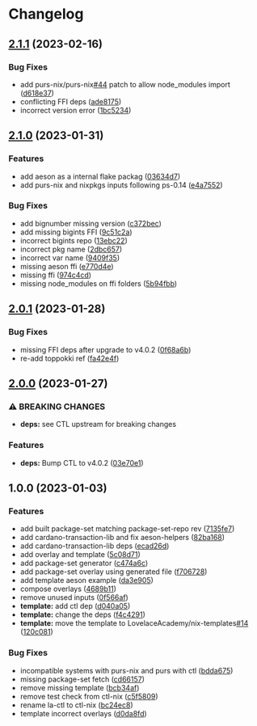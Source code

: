 # Changelog

## [2.1.1](https://github.com/LovelaceAcademy/ctl-nix/compare/v2.1.0...v2.1.1) (2023-02-16)


### Bug Fixes

* add purs-nix/purs-nix[#44](https://github.com/LovelaceAcademy/ctl-nix/issues/44) patch to allow node_modules import ([d618e37](https://github.com/LovelaceAcademy/ctl-nix/commit/d618e375f8ca628eb21c0a5d9fefd9ea1eb46338))
* conflicting FFI deps ([ade8175](https://github.com/LovelaceAcademy/ctl-nix/commit/ade81757fc466316e7897f4917972cb059b876ae))
* incorrect version error ([1bc5234](https://github.com/LovelaceAcademy/ctl-nix/commit/1bc52345287f0c4ea2fcc39ee020f12761ae46c3))

## [2.1.0](https://github.com/LovelaceAcademy/ctl-nix/compare/v2.0.1...v2.1.0) (2023-01-31)


### Features

* add aeson as a internal flake packag ([03634d7](https://github.com/LovelaceAcademy/ctl-nix/commit/03634d751527df4f552843005f2225a2aa9967b9))
* add purs-nix and nixpkgs inputs following ps-0.14 ([e4a7552](https://github.com/LovelaceAcademy/ctl-nix/commit/e4a75526bb283d41b532a1e3d78da8e11e6894ee))


### Bug Fixes

* add bignumber missing version ([c372bec](https://github.com/LovelaceAcademy/ctl-nix/commit/c372bec58d3db557c444f0052492ed987a79462b))
* add missing bigints FFI ([9c51c2a](https://github.com/LovelaceAcademy/ctl-nix/commit/9c51c2af22bdf2b29197ca09852e46012687f8b9))
* incorrect bigints repo ([13ebc22](https://github.com/LovelaceAcademy/ctl-nix/commit/13ebc220efca5e0d2367dd1c23f42c9081021823))
* incorrect pkg name ([2dbc657](https://github.com/LovelaceAcademy/ctl-nix/commit/2dbc657dba2fc180a92743ea3a77d761bc0800b3))
* incorrect var name ([9409f35](https://github.com/LovelaceAcademy/ctl-nix/commit/9409f357d942668ba0e04f9b6d96bd0d73d4cf13))
* missing aeson ffi ([e770d4e](https://github.com/LovelaceAcademy/ctl-nix/commit/e770d4edb30896ecec1a04d8225c452861024802))
* missing ffi ([974c4cd](https://github.com/LovelaceAcademy/ctl-nix/commit/974c4cde2676bdb45b23047886d001cb6a634532))
* missing node_modules on ffi folders ([5b94fbb](https://github.com/LovelaceAcademy/ctl-nix/commit/5b94fbbcf2331132f32e59073a1751184de12063))

## [2.0.1](https://github.com/LovelaceAcademy/ctl-nix/compare/v2.0.0...v2.0.1) (2023-01-28)


### Bug Fixes

* missing FFI deps after upgrade to v4.0.2 ([0f68a6b](https://github.com/LovelaceAcademy/ctl-nix/commit/0f68a6b174a54b52a1e6623cdb99c88a5d43e44b))
* re-add toppokki ref ([fa42e4f](https://github.com/LovelaceAcademy/ctl-nix/commit/fa42e4f006adb30c0b05d1e3d65fc822643e98cc))

## [2.0.0](https://github.com/LovelaceAcademy/ctl-nix/compare/v1.0.0...v2.0.0) (2023-01-27)


### ⚠ BREAKING CHANGES

* **deps:** see CTL upstream for breaking changes

### Features

* **deps:** Bump CTL to v4.0.2 ([03e70e1](https://github.com/LovelaceAcademy/ctl-nix/commit/03e70e14e566676393f83007a4f1d9017288555c))

## 1.0.0 (2023-01-03)


### Features

* add built package-set matching package-set-repo rev ([7135fe7](https://github.com/LovelaceAcademy/ctl-nix/commit/7135fe76227f133de006b5e39b6de070168ef95c))
* add cardano-transaction-lib and fix aeson-helpers ([82ba168](https://github.com/LovelaceAcademy/ctl-nix/commit/82ba1689d5506808e762ac35eeceee7c602ae7f8))
* add cardano-transaction-lib deps ([ecad26d](https://github.com/LovelaceAcademy/ctl-nix/commit/ecad26d56fcec5227899d4968622d67dc24275f2))
* add overlay and template ([5c08d71](https://github.com/LovelaceAcademy/ctl-nix/commit/5c08d71f7f881c66ad803bcc90150be8379a4046))
* add package-set generator ([c474a6c](https://github.com/LovelaceAcademy/ctl-nix/commit/c474a6cc6a86ead2269778f64285ac3f932516a1))
* add package-set overlay using generated file ([f706728](https://github.com/LovelaceAcademy/ctl-nix/commit/f706728aca0d1f023c9ed93881faddb4cb7c7878))
* add template aeson example ([da3e905](https://github.com/LovelaceAcademy/ctl-nix/commit/da3e90593a2a75522b4305aebe2c0f969b4a6eca))
* compose overlays ([4689b11](https://github.com/LovelaceAcademy/ctl-nix/commit/4689b11b5b0ba33b06da598975a850e982bae979))
* remove unused inputs ([0f566af](https://github.com/LovelaceAcademy/ctl-nix/commit/0f566aff681827b5eb5d1225f377d8b3cc3f1590))
* **template:** add ctl dep ([d040a05](https://github.com/LovelaceAcademy/ctl-nix/commit/d040a0555e04c6b1578cfd7a828c94cd57ee3e88))
* **template:** change the deps ([f4c4291](https://github.com/LovelaceAcademy/ctl-nix/commit/f4c42915d196c7455380787de31ab7d4abd4e5bf))
* **template:** move the template to LovelaceAcademy/nix-templates[#14](https://github.com/LovelaceAcademy/ctl-nix/issues/14) ([120c081](https://github.com/LovelaceAcademy/ctl-nix/commit/120c0815771c0ef14fa3b7b57d221956be48b534))


### Bug Fixes

* incompatible systems with purs-nix and purs with ctl ([bdda675](https://github.com/LovelaceAcademy/ctl-nix/commit/bdda6751eea4f13b63922c38f989a227f14ef85d))
* missing package-set fetch ([cd66157](https://github.com/LovelaceAcademy/ctl-nix/commit/cd661573454531d3e228cc4c1efbb8d54e004297))
* remove missing template ([bcb34af](https://github.com/LovelaceAcademy/ctl-nix/commit/bcb34afe6234795c24513a31b4f1d68453e7d5c8))
* remove test check from ctl-nix ([c5f5809](https://github.com/LovelaceAcademy/ctl-nix/commit/c5f58099904d489ed366037d3e87d5e98c93ed23))
* rename la-ctl to ctl-nix ([bc24ec8](https://github.com/LovelaceAcademy/ctl-nix/commit/bc24ec8be7d035d027a69ba35077e021a77c0c46))
* template incorrect overlays ([d0da8fd](https://github.com/LovelaceAcademy/ctl-nix/commit/d0da8fdd4c25708964153396a300772cc842985b))
